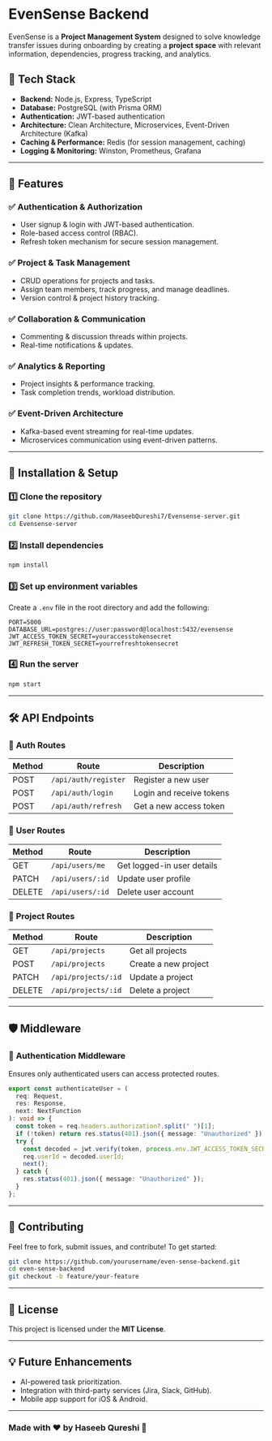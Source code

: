 # EvenSense Backend

EvenSense is a **Project Management System** designed to solve knowledge transfer issues during onboarding by creating a **project space** with relevant information, dependencies, progress tracking, and analytics.

## 🚀 Tech Stack

- **Backend:** Node.js, Express, TypeScript
- **Database:** PostgreSQL (with Prisma ORM)
- **Authentication:** JWT-based authentication
- **Architecture:** Clean Architecture, Microservices, Event-Driven Architecture (Kafka)
- **Caching & Performance:** Redis (for session management, caching)
- **Logging & Monitoring:** Winston, Prometheus, Grafana

---

## 📌 Features

### ✅ Authentication & Authorization
- User signup & login with JWT-based authentication.
- Role-based access control (RBAC).
- Refresh token mechanism for secure session management.

### ✅ Project & Task Management
- CRUD operations for projects and tasks.
- Assign team members, track progress, and manage deadlines.
- Version control & project history tracking.

### ✅ Collaboration & Communication
- Commenting & discussion threads within projects.
- Real-time notifications & updates.

### ✅ Analytics & Reporting
- Project insights & performance tracking.
- Task completion trends, workload distribution.

### ✅ Event-Driven Architecture
- Kafka-based event streaming for real-time updates.
- Microservices communication using event-driven patterns.

---

## 🔧 Installation & Setup

### 1️⃣ Clone the repository
```sh
git clone https://github.com/HaseebQureshi7/Evensense-server.git
cd Evensense-server
```

### 2️⃣ Install dependencies
```sh
npm install
```

### 3️⃣ Set up environment variables
Create a `.env` file in the root directory and add the following:
```env
PORT=5000
DATABASE_URL=postgres://user:password@localhost:5432/evensense
JWT_ACCESS_TOKEN_SECRET=youraccesstokensecret
JWT_REFRESH_TOKEN_SECRET=yourrefreshtokensecret
```

### 4️⃣ Run the server
```sh
npm start
```

---

## 🛠 API Endpoints

### 🔹 **Auth Routes**
| Method | Route | Description |
|--------|-------|-------------|
| POST   | `/api/auth/register` | Register a new user |
| POST   | `/api/auth/login` | Login and receive tokens |
| POST   | `/api/auth/refresh` | Get a new access token |

### 🔹 **User Routes**
| Method | Route | Description |
|--------|-------|-------------|
| GET    | `/api/users/me` | Get logged-in user details |
| PATCH  | `/api/users/:id` | Update user profile |
| DELETE | `/api/users/:id` | Delete user account |

### 🔹 **Project Routes**
| Method | Route | Description |
|--------|-------|-------------|
| GET    | `/api/projects` | Get all projects |
| POST   | `/api/projects` | Create a new project |
| PATCH  | `/api/projects/:id` | Update a project |
| DELETE | `/api/projects/:id` | Delete a project |

---

## 🛡 Middleware

### 🔹 **Authentication Middleware**
Ensures only authenticated users can access protected routes.
```ts
export const authenticateUser = (
  req: Request,
  res: Response,
  next: NextFunction
): void => {
  const token = req.headers.authorization?.split(" ")[1];
  if (!token) return res.status(401).json({ message: "Unauthorized" });
  try {
    const decoded = jwt.verify(token, process.env.JWT_ACCESS_TOKEN_SECRET as string) as { userId: number };
    req.userId = decoded.userId;
    next();
  } catch {
    res.status(401).json({ message: "Unauthorized" });
  }
};
```

---

## 📌 Contributing
Feel free to fork, submit issues, and contribute! To get started:
```sh
git clone https://github.com/yourusername/even-sense-backend.git
cd even-sense-backend
git checkout -b feature/your-feature
```

---

## 📜 License
This project is licensed under the **MIT License**.

---

## 💡 Future Enhancements
- AI-powered task prioritization.
- Integration with third-party services (Jira, Slack, GitHub).
- Mobile app support for iOS & Android.

---

### Made with ❤️ by Haseeb Qureshi 🚀

